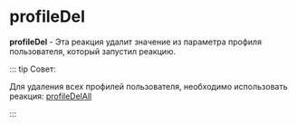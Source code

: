 # profileDel

**profileDel** - Эта реакция удалит значение из параметра профиля пользователя, который запустил реакцию.

::: tip Совет:

Для удаления всех профилей пользователя, необходимо использовать реакция: [profileDelAll](/docs/admin/profile/profiledelall)

:::





